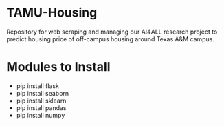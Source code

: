 # TAMU-Housing
Repository for web scraping and managing our AI4ALL research project to predict housing price of off-campus housing around Texas A&M campus.

# Modules to Install
* pip install flask
* pip install seaborn
* pip install sklearn
* pip install pandas
* pip install numpy

